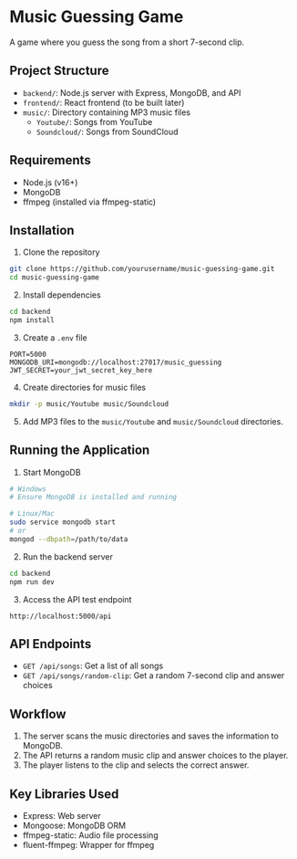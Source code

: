 # Music Guessing Game

A game where you guess the song from a short 7-second clip.

## Project Structure

- `backend/`: Node.js server with Express, MongoDB, and API
- `frontend/`: React frontend (to be built later)
- `music/`: Directory containing MP3 music files
  - `Youtube/`: Songs from YouTube
  - `Soundcloud/`: Songs from SoundCloud

## Requirements

- Node.js (v16+)
- MongoDB
- ffmpeg (installed via ffmpeg-static)

## Installation

1. Clone the repository
```bash
git clone https://github.com/yourusername/music-guessing-game.git
cd music-guessing-game
```

2. Install dependencies
```bash
cd backend
npm install
```

3. Create a `.env` file
```
PORT=5000
MONGODB_URI=mongodb://localhost:27017/music_guessing
JWT_SECRET=your_jwt_secret_key_here
```

4. Create directories for music files
```bash
mkdir -p music/Youtube music/Soundcloud
```

5. Add MP3 files to the `music/Youtube` and `music/Soundcloud` directories.

## Running the Application

1. Start MongoDB
```bash
# Windows
# Ensure MongoDB is installed and running

# Linux/Mac
sudo service mongodb start
# or
mongod --dbpath=/path/to/data
```

2. Run the backend server
```bash
cd backend
npm run dev
```

3. Access the API test endpoint
```
http://localhost:5000/api
```

## API Endpoints

- `GET /api/songs`: Get a list of all songs
- `GET /api/songs/random-clip`: Get a random 7-second clip and answer choices

## Workflow

1. The server scans the music directories and saves the information to MongoDB.
2. The API returns a random music clip and answer choices to the player.
3. The player listens to the clip and selects the correct answer.

## Key Libraries Used

- Express: Web server
- Mongoose: MongoDB ORM
- ffmpeg-static: Audio file processing
- fluent-ffmpeg: Wrapper for ffmpeg
